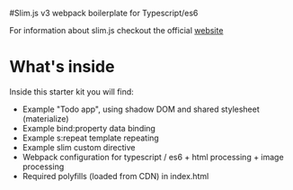 #Slim.js v3 webpack boilerplate for Typescript/es6

For information about slim.js checkout the official [website](http://slimjs.com)

# What's inside
Inside this starter kit you will find:
- Example "Todo app", using shadow DOM and shared stylesheet (materialize)
- Example bind:property data binding
- Example s:repeat template repeating
- Example slim custom directive
- Webpack configuration for typescript / es6 + html processing + image processing
- Required polyfills (loaded from CDN) in index.html

